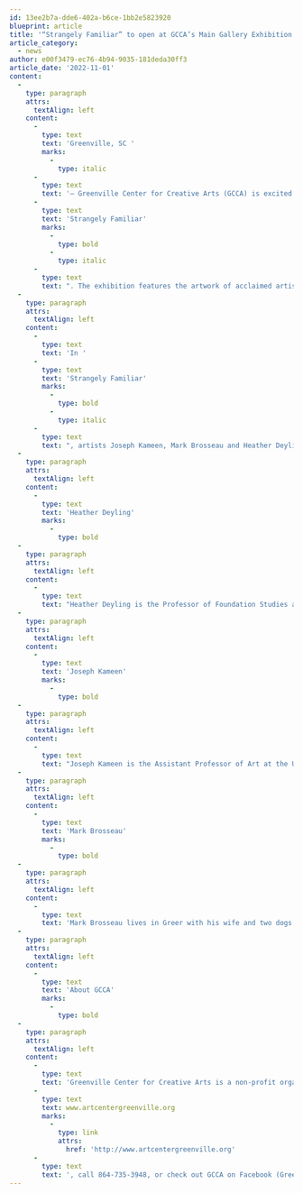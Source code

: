 ```yaml
---
id: 13ee2b7a-dde6-402a-b6ce-1bb2e5823920
blueprint: article
title: '“Strangely Familiar” to open at GCCA’s Main Gallery Exhibition begins First Friday, December 2nd, 2022'
article_category:
  - news
author: e00f3479-ec76-4b94-9035-181deda30ff3
article_date: '2022-11-01'
content:
  -
    type: paragraph
    attrs:
      textAlign: left
    content:
      -
        type: text
        text: 'Greenville, SC '
        marks:
          -
            type: italic
      -
        type: text
        text: '– Greenville Center for Creative Arts (GCCA) is excited to announce the opening of their Main Gallery exhibition, '
      -
        type: text
        text: 'Strangely Familiar'
        marks:
          -
            type: bold
          -
            type: italic
      -
        type: text
        text: ". The exhibition features the artwork of acclaimed artists Heather Deyling, Joseph Kameen, and Mark Brosseau. The exhibition continues on display until Wednesday, January 25th, 2023. GCCA’s galleries are open Tuesdays-Fridays from 9 AM - 5 PM & Saturdays from 11 AM - 3 PM. GCCA will be closed to the public from December 23rd, 2022 - January 2nd, 2023 for the holidays.\_"
  -
    type: paragraph
    attrs:
      textAlign: left
    content:
      -
        type: text
        text: 'In '
      -
        type: text
        text: 'Strangely Familiar'
        marks:
          -
            type: bold
          -
            type: italic
      -
        type: text
        text: ", artists Joseph Kameen, Mark Brosseau and Heather Deyling confront relationships to the world around them. Familiar yet sometimes indiscernible objects and scenery call into question the connection we have with the world around us. Mark Brosseau and Joseph Kameen’s paintings find figures and objects coming to terms with their surroundings; while, Heather Deyling’s fiber and mixed media installation of amalgamated flora and fauna defy identification and question the ways in which they emerged.\_"
  -
    type: paragraph
    attrs:
      textAlign: left
    content:
      -
        type: text
        text: 'Heather Deyling'
        marks:
          -
            type: bold
  -
    type: paragraph
    attrs:
      textAlign: left
    content:
      -
        type: text
        text: "Heather Deyling is the Professor of Foundation Studies at SCAD Atlanta. Deyling earned an MFA in painting from Tyler School of Art, Temple University and a BFA from Kent State University. Recent exhibitions include a solo show at the Peninsula Museum of Art in Burlingame, CA and group exhibitions at the San Jose Museum of Quilts and Textiles, San Jose, CA, the Hudgens Center for Art and Learning, Duluth, GA and the Wiregrass Museum of Art, Dothan, AL.\_"
  -
    type: paragraph
    attrs:
      textAlign: left
    content:
      -
        type: text
        text: 'Joseph Kameen'
        marks:
          -
            type: bold
  -
    type: paragraph
    attrs:
      textAlign: left
    content:
      -
        type: text
        text: "Joseph Kameen is the Assistant Professor of Art at the University of South Carolina Aiken teaching painting and drawing. Kameen received his BFA in painting and sculpture from Boston University, and an MFA in painting from Indiana University Bloomington. Kameen has exhibited his artwork nationally and internationally at venues such as The Painting Center, Site: Brooklyn, and Torstraße 111.\_"
  -
    type: paragraph
    attrs:
      textAlign: left
    content:
      -
        type: text
        text: 'Mark Brosseau'
        marks:
          -
            type: bold
  -
    type: paragraph
    attrs:
      textAlign: left
    content:
      -
        type: text
        text: 'Mark Brosseau lives in Greer with his wife and two dogs. He received his BA from Dartmouth College and his MFA from the University of Pennsylvania. He has had fourteen solo exhibitions, has been in a number of group shows, has had his work reviewed by ArtForum, the Philadelphia Inquirer, and has been featured in Town magazine. He is the recipient of a Fulbright Fellowship to Iceland (2001) and a Pollock-Krasner Foundation Fellowship (2019). He is the Art Teacher at Lakeview Middle School in Greenville.'
  -
    type: paragraph
    attrs:
      textAlign: left
    content:
      -
        type: text
        text: 'About GCCA'
        marks:
          -
            type: bold
  -
    type: paragraph
    attrs:
      textAlign: left
    content:
      -
        type: text
        text: 'Greenville Center for Creative Arts is a non-profit organization that aims to enrich the cultural fabric of the community through visual arts promotion, education, and inspiration. For more information, visit '
      -
        type: text
        text: www.artcentergreenville.org
        marks:
          -
            type: link
            attrs:
              href: 'http://www.artcentergreenville.org'
      -
        type: text
        text: ', call 864-735-3948, or check out GCCA on Facebook (Greenville Center for Creative Arts) & Instagram (@artcentergvl).'
---
```


